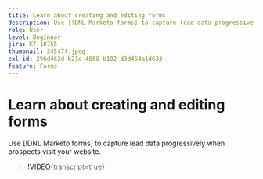 ```yaml
---
title: Learn about creating and editing forms
description: Use [!DNL Marketo forms] to capture lead data progressively when prospects visit your website.
role: User
level: Beginner
jira: KT-10755
thumbnail: 345474.jpeg
exl-id: 296d462d-b21e-4868-b102-d3d454a1d633
feature: Forms
---
```

# Learn about creating and editing forms

Use [!DNL Marketo forms] to capture lead data progressively when prospects visit your website.

>[!VIDEO](https://video.tv.adobe.com/v/345474/?quality=12&learn=on){transcript=true}
